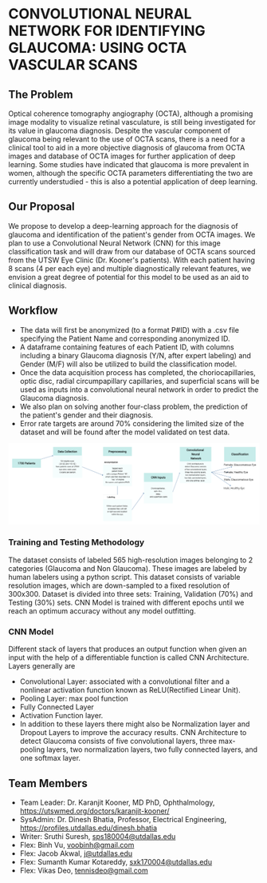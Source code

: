 # CONVOLUTIONAL NEURAL NETWORK FOR IDENTIFYING GLAUCOMA: USING OCTA VASCULAR SCANS

## The Problem
Optical coherence tomography angiography (OCTA), although a promising image modality to visualize retinal vasculature, is still being investigated for its value in glaucoma diagnosis. Despite the vascular component of glaucoma being relevant to the use of OCTA scans, there is a need for a clinical tool to aid in a more objective diagnosis of glaucoma from OCTA images and database of OCTA images for further application of deep learning. 
Some studies have indicated that glaucoma is more prevalent in women, although the specific OCTA parameters differentiating the two are currently understudied - this is also a potential application of deep learning.

## Our Proposal
We propose to develop a deep-learning approach for the diagnosis of glaucoma and identification of the patient's gender from OCTA images. We plan to use a Convolutional Neural Network (CNN) for this image classification task and will draw from our database of OCTA scans sourced from the UTSW Eye Clinic (Dr. Kooner's patients). With each patient having 8 scans (4 per each eye) and multiple diagnostically relevant features, we envision a great degree of potential for this model to be used as an aid to clinical diagnosis. 

## Workflow
* The data will first be anonymized (to a format P#ID) with a .csv file specifying the Patient Name and corresponding anonymized ID.
* A dataframe containing features of each Patient ID, with columns including a binary Glaucoma diagnosis (Y/N, after expert labeling)  and Gender (M/F) will also be utilized to build the classification model.
* Once the data acquisition process has completed, the choriocapillaries, optic disc, radial circumpapillary capillaries, and superficial scans will be used as inputs into a convolutional neural network in order to predict the Glaucoma diagnosis.
* We also plan on solving another four-class problem, the prediction of the patient's gender and their diagnosis.
* Error rate targets are around 70% considering the limited size of the dataset and will be found after the model validated on test data.

![workflow](https://github.com/NCBI-Codeathons/glaucoma-oct-scans/blob/main/Codeathon%20Workflow%20(1).png)
### Training and Testing Methodology 

The dataset consists of labeled 565 high-resolution images belonging to 2 categories (Glaucoma and Non Glaucoma). These images are labeled by human labelers using a python script. 
This dataset consists of variable resolution images, which are down-sampled to a fixed resolution of 300x300. 
Dataset is divided into three sets: Training, Validation (70%) and Testing (30%) sets.
CNN Model is trained with different epochs until we reach an optimum accuracy without any model outfitting.


### CNN Model

Different stack of layers that produces an output function when given an input with the help of a differentiable function is called CNN Architecture. 
Layers generally are 
* Convolutional Layer: associated with a convolutional filter and a nonlinear activation function known as ReLU(Rectified Linear Unit). 
* Pooling Layer: max pool function
* Fully Connected Layer
* Activation Function layer.
* In addition to these layers there might also be Normalization layer and Dropout Layers to improve the accuracy results. 
CNN Architecture to detect Glaucoma consists of five convolutional layers, three max-pooling layers, two normalization layers, two fully connected layers, and one softmax layer. 


## Team Members

* Team Leader: Dr. Karanjit Kooner, MD PhD, Ophthalmology, https://utswmed.org/doctors/karanjit-kooner/ 
* SysAdmin: Dr. Dinesh Bhatia, Professor, Electrical Engineering, https://profiles.utdallas.edu/dinesh.bhatia
* Writer: Sruthi Suresh, sps180004@utdallas.edu
* Flex: Binh Vu, voobinh@gmail.com
* Flex: Jacob Akwal, j@utdallas.edu
* Flex: Sumanth Kumar Kotareddy, sxk170004@utdallas.edu
* Flex: Vikas Deo, tennisdeo@gmail.com



 
